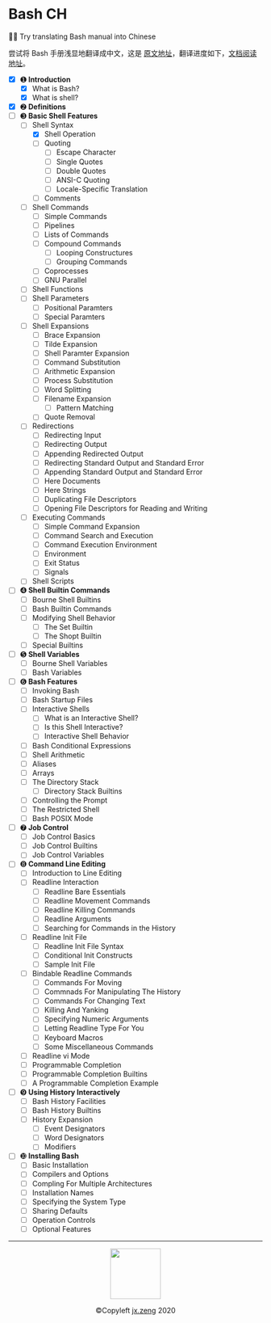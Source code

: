 # Bash CH
🙋‍♂️ Try translating Bash manual into Chinese

尝试将 Bash 手册浅显地翻译成中文，这是 [原文地址](https://www.gnu.org/software/bash/manual/bash.html)，翻译进度如下，[文档阅读地址](https://bash.myportable.fun)。

- [x] ➊ **Introduction**
    - [x] What is Bash?
    - [x] What is shell?
- [x] ➋ **Definitions**
- [ ] ➌ **Basic Shell Features**
    - [ ] Shell Syntax
        - [x] Shell Operation
        - [ ] Quoting
            - [ ] Escape Character
            - [ ] Single Quotes
            - [ ] Double Quotes
            - [ ] ANSI-C Quoting
            - [ ] Locale-Specific Translation
        - [ ] Comments
    - [ ] Shell Commands
        - [ ] Simple Commands
        - [ ] Pipelines
        - [ ] Lists of Commands
        - [ ] Compound Commands
            - [ ] Looping Constructures
            - [ ] Grouping Commands
        - [ ] Coprocesses
        - [ ] GNU Parallel
    - [ ] Shell Functions
    - [ ] Shell Parameters
        - [ ] Positional Paramters
        - [ ] Special Paramters
    - [ ] Shell Expansions
        - [ ] Brace Expansion
        - [ ] Tilde Expansion
        - [ ] Shell Paramter Expansion
        - [ ] Command Substitution
        - [ ] Arithmetic Expansion
        - [ ] Process Substitution
        - [ ] Word Splitting
        - [ ] Filename Expansion
            - [ ] Pattern Matching
        - [ ] Quote Removal
    - [ ] Redirections
        - [ ] Redirecting Input
        - [ ] Redirecting Output
        - [ ] Appending Redirected Output
        - [ ] Redirecting Standard Output and Standard Error
        - [ ] Appending Standard Output and Standard Error
        - [ ] Here Documents
        - [ ] Here Strings
        - [ ] Duplicating File Descriptors
        - [ ] Opening File Descriptors for Reading and Writing
    - [ ] Executing Commands
        - [ ] Simple Command Expansion
        - [ ] Command Search and Execution
        - [ ] Command Execution Environment
        - [ ] Environment
        - [ ] Exit Status
        - [ ] Signals
    - [ ] Shell Scripts
- [ ] ➍ **Shell Builtin Commands**
    - [ ] Bourne Shell Builtins
    - [ ] Bash Builtin Commands
    - [ ] Modifying Shell Behavior
        - [ ] The Set Builtin
        - [ ] The Shopt Builtin
    - [ ] Special Builtins
- [ ] ➎ **Shell Variables**
    - [ ] Bourne Shell Variables
    - [ ] Bash Variables
- [ ] ➏ **Bash Features**
    - [ ] Invoking Bash
    - [ ] Bash Startup Files
    - [ ] Interactive Shells
        - [ ] What is an Interactive Shell?
        - [ ] Is this Shell Interactive?
        - [ ] Interactive Shell Behavior
    - [ ] Bash Conditional Expressions
    - [ ] Shell Arithmetic
    - [ ] Aliases
    - [ ] Arrays
    - [ ] The Directory Stack
        - [ ] Directory Stack Builtins
    - [ ] Controlling the Prompt
    - [ ] The Restricted Shell
    - [ ] Bash POSIX Mode
- [ ] ➐ **Job Control**
    - [ ] Job Control Basics
    - [ ] Job Control Builtins
    - [ ] Job Control Variables
- [ ] ➑ **Command Line Editing**
    - [ ] Introduction to Line Editing
    - [ ] Readline Interaction
        - [ ] Readline Bare Essentials
        - [ ] Readline Movement Commands
        - [ ] Readline Killing Commands
        - [ ] Readline Arguments
        - [ ] Searching for Commands in the History
    - [ ] Readline Init File
        - [ ] Readline Init File Syntax
        - [ ] Conditional Init Constructs
        - [ ] Sample Init File
    - [ ] Bindable Readline Commands
        - [ ] Commands For Moving
        - [ ] Commnads For Manipulating The History
        - [ ] Commands For Changing Text
        - [ ] Killing And Yanking
        - [ ] Specifying Numeric Arguments
        - [ ] Letting Readline Type For You
        - [ ] Keyboard Macros
        - [ ] Some Miscellaneous Commands
    - [ ] Readline vi Mode
    - [ ] Programmable Completion
    - [ ] Programmable Completion Builtins
    - [ ] A Programmable Completion Example
- [ ] ➒ **Using History Interactively**
    - [ ] Bash History Facilities
    - [ ] Bash History Builtins
    - [ ] History Expansion
        - [ ] Event Designators
        - [ ] Word Designators
        - [ ] Modifiers
- [ ] ➓ **Installing Bash**
    - [ ] Basic Installation
    - [ ] Compilers and Options
    - [ ] Compling For Multiple Architectures
    - [ ] Installation Names
    - [ ] Specifying the System Type
    - [ ] Sharing Defaults
    - [ ] Operation Controls
    - [ ] Optional Features

------

<p align="center"><img height="100" src="https://i.loli.net/2020/06/21/kC6K237WbamvDiR.jpg"></p>
<p align="center">©Copyleft <a href="mailto:jx.zeng.xtu@gmail.com">jx.zeng</a> 2020</p>
